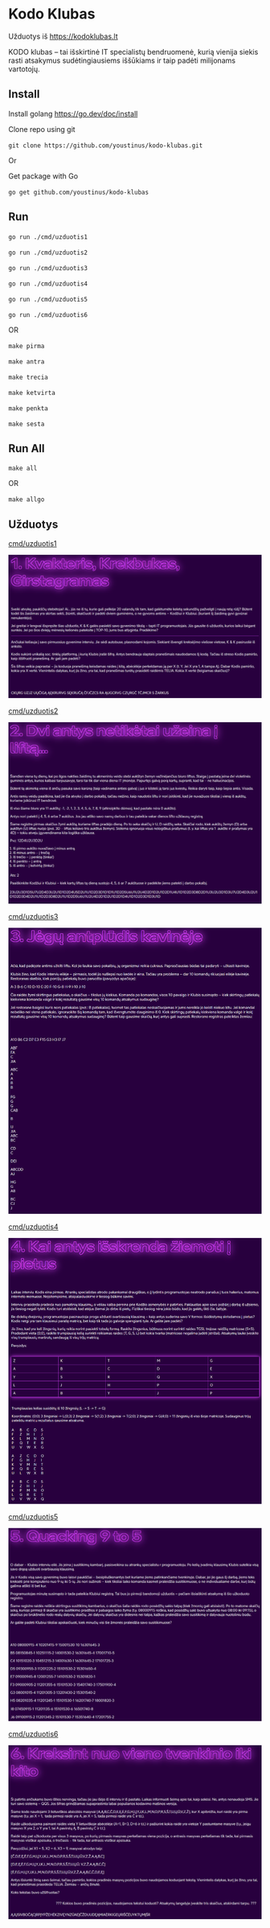 # Kodo Klubas

Užduotys iš https://kodoklubas.lt

KODO klubas – tai išskirtinė IT specialistų bendruomenė, kurią vienija siekis rasti atsakymus sudėtingiausiems iššūkiams ir taip padėti milijonams vartotojų.

## Install

Install golang https://go.dev/doc/install

Clone repo using git

`git clone https://github.com/youstinus/kodo-klubas.git`

Or

Get package with Go

`go get github.com/youstinus/kodo-klubas`

## Run

`go run ./cmd/uzduotis1`

`go run ./cmd/uzduotis2`

`go run ./cmd/uzduotis3`

`go run ./cmd/uzduotis4`

`go run ./cmd/uzduotis5`

`go run ./cmd/uzduotis6`

OR

`make pirma`

`make antra`

`make trecia`

`make ketvirta`

`make penkta`

`make sesta`

## Run All

`make all`

OR

`make allgo`

## Užduotys

[cmd/uzduotis1](cmd/uzduotis1)

![1 Užduotis](images/1-uzduotis.png)

[cmd/uzduotis2](cmd/uzduotis2)

![2 Užduotis](images/2-uzduotis.png)

[cmd/uzduotis3](cmd/uzduotis3)

![3 Užduotis](images/3-uzduotis.png)

[cmd/uzduotis4](cmd/uzduotis4)

![4 Užduotis](images/4-uzduotis.png)

[cmd/uzduotis5](cmd/uzduotis5)

![5 Užduotis](images/5-uzduotis.png)

[cmd/uzduotis6](cmd/uzduotis6)

![6 Užduotis](images/6-uzduotis.png)
